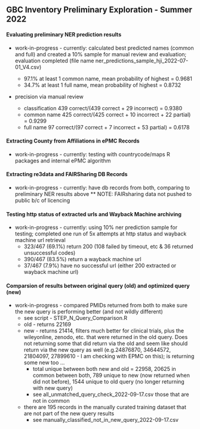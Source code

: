 ## GBC Inventory Preliminary Exploration - Summer 2022

#### Evaluating preliminary NER prediction results

* work-in-progress - currently: calculated best predicted names (common and full) and created a 10% sample for manual review and evaluation; evaluation completed (file name ner_predictions_sample_hji_2022-07-01_V4.csv)
  * 97.1% at least 1 common name, mean probability of highest = 0.9681
  * 34.7% at least 1 full name, mean probability of highest = 0.8732

* precision via manual review 
  * classification 439 correct/(439 correct + 29 incorrect) = 0.9380
  * common name 425 correct/(425 correct + 10 incorrect + 22 partial) = 0.9299
  * full name 97 correct/(97 correct + 7 incorrect + 53 partial) = 0.6178

#### Extracting County from Affiliations in ePMC Records

* work-in-progress - currently: testing with countrycode/maps R packages and internal ePMC algorithm

#### Extracting re3data and FAIRSharing DB Records

* work-in-progress - currently: have db records from both, comparing to preliminary NER results above
** NOTE: FAIRsharing data not pushed to public b/c of licencing

#### Testing http status of extracted urls and Wayback Machine archiving 

* work-in-progress - currently: using 10% ner prediction sample for testing; completed one run of 5x attempts at http status and wayback machine url retrieval 
  * 323/467 (69.1%) return 200 (108 failed by timeout, etc & 36 returned unsuccessful codes)
  * 390/467 (83.5%) return a wayback machine url
  * 37/467 (7.9%) have no successful url (either 200 extracted or wayback machine url)
  
#### Comparsion of results between original query (old) and optimized query (new) 
* work-in-progress - compared PMIDs returned from both to make sure the new query is performing better (and not wildly different)
  * see script - STEP_N_Query_Comparison.R
  * old - returns 22169
  * new - returns 21414, filters much better for clinical trials, plus the wileyonline, zenodo, etc. that were returned in the old query. Does not returning some that did return via the old and seem like should return via the new query as well (e.g.24876870, 34644572, 21804097, 27899610 - I am checking with EPMC on this); is returning some new too ...
    * total unique between both new and old = 22958, 20625 in common between both, 789 unique to new (now returned when did not before), 1544 unique to old query (no longer returning with new query)
     * see all_unmatched_query_check_2022-09-17.csv those that are not in common
  * there are 195 records in the manually curated training dataset that are not part of the new query results
      * see manually_classified_not_in_new_query_2022-09-17.csv


